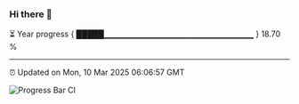 ### Hi there 👋

⏳ Year progress { █████▁▁▁▁▁▁▁▁▁▁▁▁▁▁▁▁▁▁▁▁▁▁▁▁▁ } 18.70 %

---

⏰ Updated on Mon, 10 Mar 2025 06:06:57 GMT

![Progress Bar CI](https://github.com/liununu/liununu/workflows/Progress%20Bar%20CI/badge.svg)
